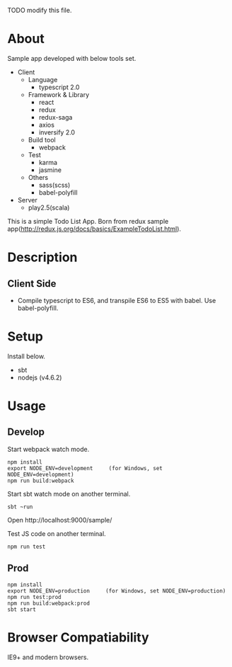 TODO modify this file.

# About

Sample app developed with below tools set.

* Client
  * Language
    * typescript 2.0
  * Framework & Library
    * react
    * redux
    * redux-saga
    * axios
    * inversify 2.0 
  * Build tool
    * webpack
  * Test
    * karma
    * jasmine
  * Others
    * sass(scss)
    * babel-polyfill
* Server    
  * play2.5(scala)

This is a simple Todo List App. 
Born from redux sample app(http://redux.js.org/docs/basics/ExampleTodoList.html).

# Description

## Client Side

* Compile typescript to ES6, and transpile ES6 to ES5 with babel. Use babel-polyfill.

# Setup

Install below.

* sbt
* nodejs (v4.6.2)

# Usage

## Develop

Start webpack watch mode.

```
npm install
export NODE_ENV=development     (for Windows, set NODE_ENV=development)
npm run build:webpack
```

Start sbt watch mode on another terminal.

```
sbt ~run

```

Open http://localhost:9000/sample/

Test JS code on another terminal.

```
npm run test
```

## Prod

```
npm install
export NODE_ENV=production     (for Windows, set NODE_ENV=production)
npm run test:prod
npm run build:webpack:prod
sbt start
```

# Browser Compatiability

IE9+ and modern browsers.


